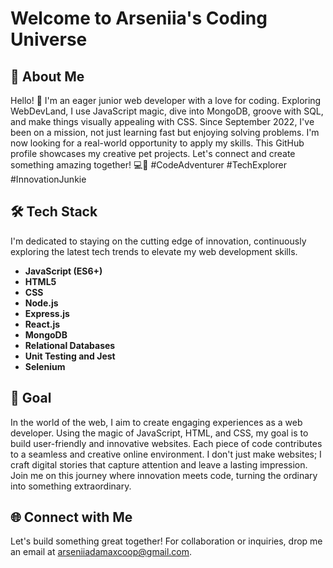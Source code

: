 # Welcome to Arseniia's Coding Universe

## 👋 About Me

Hello! 👋 I'm an eager junior web developer with a love for coding. Exploring WebDevLand, I use JavaScript magic, dive into MongoDB, groove with SQL, and make things visually appealing with CSS. Since September 2022, I've been on a mission, not just learning fast but enjoying solving problems. I'm now looking for a real-world opportunity to apply my skills. This GitHub profile showcases my creative pet projects. Let's connect and create something amazing together! 💻🚀 #CodeAdventurer #TechExplorer #InnovationJunkie

## 🛠️ Tech Stack

I'm dedicated to staying on the cutting edge of innovation, continuously exploring the latest tech trends to elevate my web development skills.

- **JavaScript (ES6+)**
- **HTML5**
- **CSS**
- **Node.js**
- **Express.js**
- **React.js**
- **MongoDB**
- **Relational Databases**
- **Unit Testing and Jest**
- **Selenium**

## 🎯 Goal

In the world of the web, I aim to create engaging experiences as a web developer. Using the magic of JavaScript, HTML, and CSS, my goal is to build user-friendly and innovative websites. Each piece of code contributes to a seamless and creative online environment. I don't just make websites; I craft digital stories that capture attention and leave a lasting impression. Join me on this journey where innovation meets code, turning the ordinary into something extraordinary.

## 🌐 Connect with Me

Let's build something great together! For collaboration or inquiries, drop me an email at [arseniiadamaxcoop@gmail.com](mailto:arseniiadamaxcoop@gmail.com).
